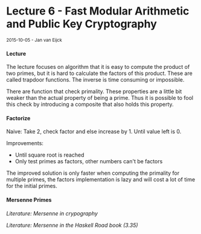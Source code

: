 # Lecture 6 - Fast Modular Arithmetic and Public Key Cryptography  
<small>2015-10-05 - Jan van Eijck</small>

#### Lecture

The lecture focuses on algorithm that it is easy to compute the product of two primes, but it is hard to calculate the factors of this product. These are called trapdoor functions. The inverse is time consuming or impossible.

There are function that check primality. These properties are a little bit weaker than the actual property of being a prime. Thus it is possible to fool this check by introducing a composite that also holds this property.

#### Factorize

Naive: Take 2, check factor and else increase by 1\. Until value left is 0.

Improvements:

*   Until square root is reached
*   Only test primes as factors, other numbers can't be factors

<div class="alert alert-info">The improved solution is only faster when computing the primality for multiple primes, the factors implementation is lazy and will cost a lot of time for the initial primes.</div>

#### Mersenne Primes

_Literature: Mersenne in crypography_

_Literature: Mersenne in the Haskell Road book (3.35)_
